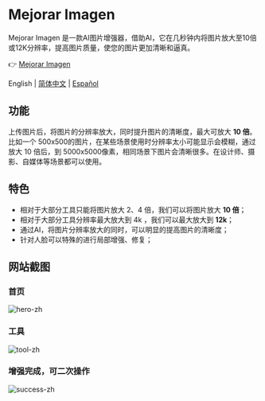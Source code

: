 # Mejorar Imagen
Mejorar Imagen 是一款AI图片增强器，借助AI，它在几秒钟内将图片放大至10倍或12K分辨率，提高图片质量，使您的图片更加清晰和逼真。

👉 [Mejorar Imagen](https://mejorarimagen.org/)

English | [简体中文](https://github.com/MuYiBo/Mejorar_Imagen/blob/main/README.zh-CN.md) | [Español](https://github.com/MuYiBo/Mejorar_Imagen/blob/main/README.es-ES.md)

## 功能
上传图片后，将图片的分辨率放大，同时提升图片的清晰度，最大可放大 **10 倍**。比如一个 500x500的图片，在某些场景使用时分辨率太小可能显示会模糊，通过放大 10 倍后，到 5000x5000像素，相同场景下图片会清晰很多。在设计师、摄影、自媒体等场景都可以使用。

## 特色
- 相对于大部分工具只能将图片放大 2、4 倍，我们可以将图片放大 **10 倍**；
- 相对于大部分工具分辨率最大放大到 4k ，我们可以最大放大到 **12k**；
- 通过AI，将图片分辨率放大的同时，可以明显的提高图片的清晰度；
- 针对人脸可以特殊的进行局部增强、修复；

## 网站截图
### 首页
![hero-zh](https://github.com/user-attachments/assets/642ec577-01f2-417c-b148-2c46d9c77c60)

### 工具
![tool-zh](https://github.com/user-attachments/assets/d486b9fb-82e4-4cf6-9c41-ad9bdf03b0db)

### 增强完成，可二次操作
![success-zh](https://github.com/user-attachments/assets/6cd99648-9044-4bae-b17f-8a520a177e94)


